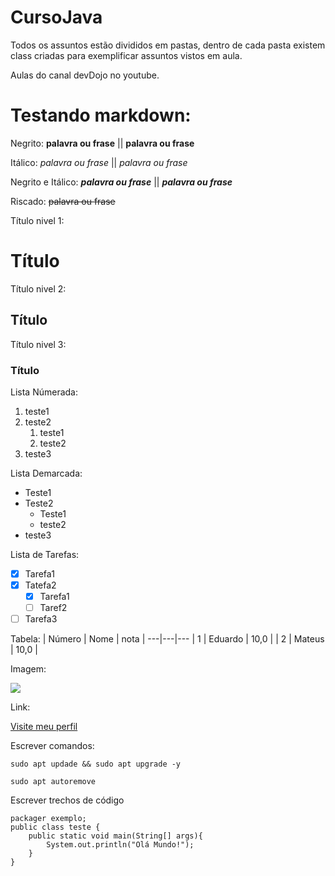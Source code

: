 # CursoJava

Todos os assuntos estão divididos em pastas, dentro de cada pasta existem class criadas para exemplificar 
assuntos vistos em aula.

Aulas do canal devDojo no youtube.

# Testando markdown:

Negrito: **palavra ou frase** || __palavra ou frase__

Itálico: *palavra ou frase* || _palavra ou frase_

Negrito e Itálico: ***palavra ou frase*** || ___palavra ou frase___

Riscado: ~~palavra ou frase~~

Título nivel 1:
# Título 

Título nivel 2:
## Título

Título nivel 3:
### Título

Lista Númerada:
1. teste1
1. teste2
   1. teste1
   2. teste2
1. teste3

Lista Demarcada:
* Teste1
* Teste2
   * Teste1
   * teste2
* teste3

Lista de Tarefas:
- [x] Tarefa1
- [x] Tatefa2
   - [x] Tarefa1
   - [ ] Taref2
- [ ] Tarefa3 

Tabela:
| Número | Nome | nota |
---|---|---
| 1 | Eduardo | 10,0 |
| 2 | Mateus | 10,0 |

Imagem:

![](https://user-images.githubusercontent.com/70782900/109714114-c3722480-7b80-11eb-86f8-4281f756e5da.gif)

Link:

[ Visite meu perfil ](https://github.com/EduardoRDS-dev)

Escrever comandos:

` sudo apt updade && sudo apt upgrade -y `

` sudo apt autoremove `

Escrever trechos de código

```
packager exemplo;
public class teste {
    public static void main(String[] args){
        System.out.println("Olá Mundo!");
    }
}
```
